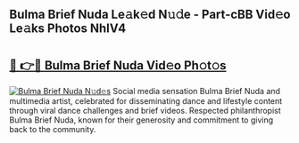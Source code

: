 ## Bulma Brief Nuda Le𝚊k𝚎d N𝚞𝚍e - Part-cBB Vid𝚎o Le𝚊ks Photos NhIV4

# <h2><a href="http://fbbu4o.evod.top/?m=Bulma+Brief+Nuda">🔗 👉🔴 Bulma Brief Nuda Vid𝚎o Ph𝚘t𝚘s</a></h2>

[![Bulma Brief Nuda N𝚞d𝚎s](https://i.imgur.com/8V9OHl7.gif)](http://fbbu4o.evod.top/?m=Bulma+Brief+Nuda)
Social media sensation Bulma Brief Nuda and multimedia artist, celebrated for disseminating dance and lifestyle content through viral dance challenges and brief videos. Respected philanthropist Bulma Brief Nuda, known for their generosity and commitment to giving back to the community. 
